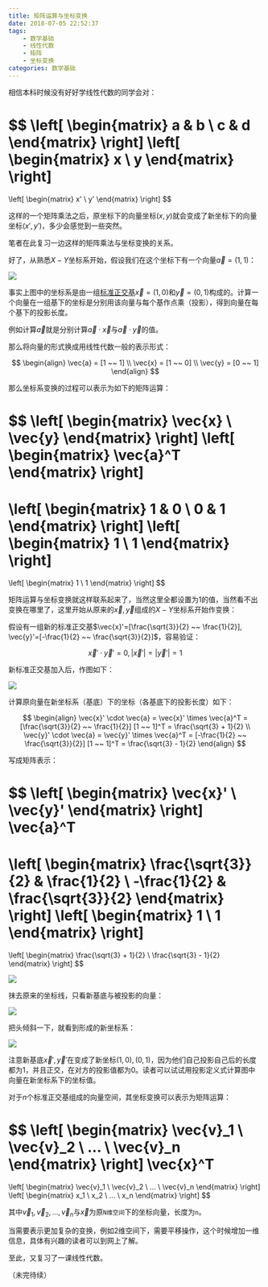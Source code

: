 ```yaml
---
title: 矩阵运算与坐标变换
date: 2018-07-05 22:52:37
tags:
    - 数学基础
    - 线性代数
    - 矩阵
    - 坐标变换
categories: 数学基础
---
```


相信本科时候没有好好学线性代数的同学会对：

$$
\left[
    \begin{matrix}
    a & b \\
    c & d
    \end{matrix}
\right]
\left[
    \begin{matrix}
    x \\
    y
    \end{matrix}
\right]
=
\left[
    \begin{matrix}
    x' \\
    y'
    \end{matrix}
\right]
$$

这样的一个矩阵乘法之后，原坐标下的向量坐标$(x,y)$就会变成了新坐标下的向量坐标$(x',y')$，多少会感觉到一些突然。

笔者在此复习一边这样的矩阵乘法与坐标变换的关系。

好了，从熟悉$X-Y$坐标系开始，假设我们在这个坐标下有一个向量$\vec{a}=(1,1)$：

![](矩阵运算与坐标变换/tranmat1.png)

事实上图中的坐标系是由一组[标准正交基](https://en.wikipedia.org/wiki/Orthogonal_basis)$\vec{x}=(1,0)$和$\vec{y}=(0,1)$构成的。计算一个向量在一组基下的坐标是分别用该向量与每个基作点乘（投影），得到向量在每个基下的投影长度。

例如计算$\vec{a}$就是分别计算$\vec{a}\cdot\vec{x}$与$\vec{a}\cdot\vec{y}$的值。

那么将向量的形式换成用线性代数一般的表示形式：

$$
\begin{align}
\vec{a} = [1 ~~ 1] \\
\vec{x} = [1 ~~ 0] \\
\vec{y} = [0 ~~ 1]
\end{align}
$$

那么坐标系变换的过程可以表示为如下的矩阵运算：

$$
\left[
    \begin{matrix}
    \vec{x} \\
    \vec{y}
    \end{matrix}
\right]
\left[
    \begin{matrix}
    \vec{a}^T
    \end{matrix}
\right]
=
\left[
    \begin{matrix}
    1 & 0 \\
    0 & 1
    \end{matrix}
\right]
\left[
    \begin{matrix}
    1 \\
    1
    \end{matrix}
\right]
=
\left[
    \begin{matrix}
    1 \\
    1
    \end{matrix}
\right]
$$

矩阵运算与坐标变换就这样联系起来了，当然这里全都设置为$1$的值，当然看不出变换在哪里了，这里开始从原来的$\vec{x}, \vec{y}$组成的$X-Y$坐标系开始作变换：

假设有一组新的标准正交基$\vec{x}'=[\frac{\sqrt{3}}{2} ~~ \frac{1}{2}], \vec{y}'=[-\frac{1}{2} ~~ \frac{\sqrt{3}}{2}]$，容易验证：

$$
\vec{x}' \cdot \vec{y}' = 0, |\vec{x}'| = |\vec{y}'| = 1
$$

新标准正交基加入后，作图如下：

![](矩阵运算与坐标变换/tranmat2.png)

计算原向量在新坐标系（基底）下的坐标（各基底下的投影长度）如下：

$$
\begin{align}
\vec{x}' \cdot \vec{a} = \vec{x}' \times \vec{a}^T = [\frac{\sqrt{3}}{2} ~~ \frac{1}{2}] [1 ~~ 1]^T = \frac{\sqrt{3} + 1}{2} \\
\vec{y}' \cdot \vec{a} = \vec{y}' \times \vec{a}^T = [-\frac{1}{2} ~~ \frac{\sqrt{3}}{2}] [1 ~~ 1]^T = \frac{\sqrt{3} - 1}{2}
\end{align}
$$

写成矩阵表示：

$$
\left[
    \begin{matrix}
    \vec{x}' \\
    \vec{y}'
    \end{matrix}
\right]
\vec{a}^T
=
\left[
    \begin{matrix}
    \frac{\sqrt{3}}{2} & \frac{1}{2} \\
    -\frac{1}{2} & \frac{\sqrt{3}}{2}
    \end{matrix}
\right]
\left[
    \begin{matrix}
    1 \\
    1
    \end{matrix}
\right]
=
\left[
    \begin{matrix}
    \frac{\sqrt{3} + 1}{2} \\
    \frac{\sqrt{3} - 1}{2}
    \end{matrix}
\right]
$$

![](矩阵运算与坐标变换/tranmat3.png)

抹去原来的坐标线，只看新基底与被投影的向量：

![](矩阵运算与坐标变换/tranmat4.png)

把头倾斜一下，就看到形成的新坐标系：

![](矩阵运算与坐标变换/tranmat5.png)

注意新基底$\vec{x}', \vec{y}'$在变成了新坐标$(1,0),(0,1)$，因为他们自己投影自己后的长度都为$1$，并且正交，在对方的投影值都为$0$。读者可以试试用投影定义式计算图中向量在新坐标系下的坐标值。

对于$n$个标准正交基组成的向量空间，其坐标变换可以表示为矩阵运算：

$$
\left[
    \begin{matrix}
    \vec{v}_1 \\
    \vec{v}_2 \\
    ... \\
    \vec{v}_n
    \end{matrix}
\right]
\vec{x}^T
=
\left[
    \begin{matrix}
    \vec{v}_1 \\
    \vec{v}_2 \\
    ... \\
    \vec{v}_n
    \end{matrix}
\right]
\left[
    \begin{matrix}
    x_1 \\
    x_2 \\
    ... \\
    x_n
    \end{matrix}
\right]
$$

其中$\vec{v}_1,\vec{v}_2,...,\vec{v}_n$与$\vec{x}$为原`N维空间`下的坐标向量，长度为`n`。

当需要表示更加复杂的变换，例如2维空间下，需要平移操作，这个时候增加一维信息，具体有兴趣的读者可以到网上了解。

至此，又复习了一课线性代数。

（未完待续）